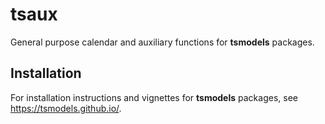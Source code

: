 # tsaux
General purpose calendar and auxiliary functions for **tsmodels** packages.

## Installation

For installation instructions and vignettes for **tsmodels** packages, see https://tsmodels.github.io/.